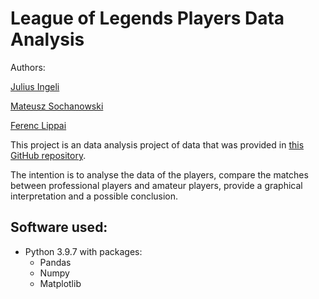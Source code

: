 # League of Legends Players Data Analysis


Authors:
 
[Julius Ingeli](https://github.com/julius-ingeli)

[Mateusz Sochanowski](https://github.com/msochan)

[Ferenc Lippai](https://github.com/zyarra)


This project is an data analysis project of data that was provided in [this GitHub repository](https://github.com/smerdov/eSports_Sensors_Dataset).

The intention is to analyse the data of the players, compare the matches between professional players and amateur players, provide a graphical interpretation and a possible conclusion.

## Software used:
- Python 3.9.7
with packages:
    - Pandas
    - Numpy
    - Matplotlib
